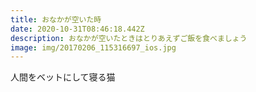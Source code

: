 ```yaml
---
title: おなかが空いた時
date: 2020-10-31T08:46:18.442Z
description: おなかが空いたときはとりあえずご飯を食べましょう
image: img/20170206_115316697_ios.jpg
---
```

人間をベットにして寝る猫